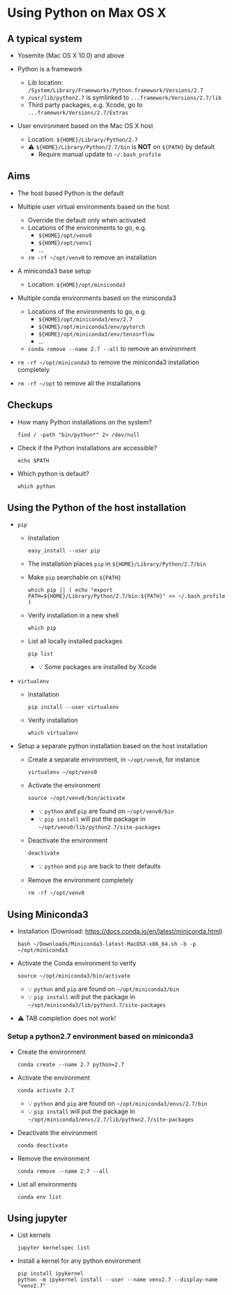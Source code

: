 # Using Python on Max OS X

## A typical system

* Yosemite (Mac OS X 10.0) and above

* Python is a framework
  - Lib location: `/System/Library/Frameworks/Python.framework/Versions/2.7`
  - `/usr/lib/python2.7` is symlinked to `...framework/Versions/2.7/lib`
  - Third party packages, e.g. Xcode, go to `...framework/Versions/2.7/Extras`

* User environment based on the Mac OS X host
  - Location: `${HOME}/Library/Python/2.7`
  - :warning: `${HOME}/Library/Python/2.7/bin` is __NOT__ on
    `${PATH}` by default
    - Require manual update to `~/.bash_profile`

## Aims

* The host based Python is the default

* Multiple user virtual environments based on the host
  - Override the default only when activated
  - Locations of the environments to go, e.g.
    - `${HOME}/opt/venv0`
    - `${HOME}/opt/venv1`
    - ...
  - `rm -rf ~/opt/venv0` to remove an installation

* A miniconda3 base setup
  - Location: `${HOME}/opt/miniconda3`

* Multiple conda environments based on the miniconda3
  - Locations of the environments to go, e.g.
    - `${HOME}/opt/miniconda3/env/2.7`
    - `${HOME}/opt/miniconda3/env/pytorch`
    - `${HOME}/opt/miniconda3/env/tensorflow`
    - ...
  - `conda remove --name 2.7 --all` to remove an environment

* `rm -rf ~/opt/miniconda3` to remove the miniconda3
  installation completely

* `rm -rf ~/opt` to remove all the installations


## Checkups

* How many Python installations on the system?
  ```shell
  find / -path "bin/python*" 2> /dev/null
  ```
* Check if the Python installations are accessible?
  ```shell
  echo $PATH
  ```
* Which python is default?
  ```shell
  which python
  ```

## Using the Python of the host installation

* `pip`

  - Installation
    ```shell
    easy_install --user pip
    ```

  - The installation places `pip` in `${HOME}/Library/Python/2.7/bin`

  - Make `pip` searchable on `${PATH}`
    ```shell
    which pip || ( echo "export PATH=${HOME}/Library/Python/2.7/bin:${PATH}" >> ~/.bash_profile )
    ```

  - Verify installation in a new shell
    ```shell
    which pip
    ```

  - List all locally installed packages
    ```shell
    pip list
    ```
    - :bulb: Some packages are installed by Xcode


* `virtualenv`

  - Installation
    ```shell
    pip install --user virtualenv
    ```

  - Verify installation
    ```shell
    which virtualenv
    ```

* Setup a separate python installation based on the host installation

  - Create a separate environment, in `~/opt/venv0`, for instance
    ```shell
    virtualenv ~/opt/venv0
    ```

  - Activate the environment
    ```shell
    source ~/opt/venv0/bin/activate
    ```
    - :bulb: `python` and `pip` are found on `~/opt/venv0/bin`
    - :bulb: `pip install` will put the package in
      `~/opt/venv0/lib/python2.7/site-packages`

  - Deactivate the environment
    ```shell
    deactivate
    ```
    - :bulb: `python` and `pip` are back to their defaults

  - Remove the environment completely
    ```shell
    rm -rf ~/opt/venv0
    ```

## Using Miniconda3

* Installation (Download: https://docs.conda.io/en/latest/miniconda.html)
  ```shell
  bash ~/Downloads/Miniconda3-latest-MacOSX-x86_64.sh -b -p ~/opt/miniconda3
  ```

* Activate the Conda environment to verify
  ```shell
  source ~/opt/miniconda3/bin/activate
  ```
  - :bulb: `python` and `pip` are found on `~/opt/miniconda3/bin`
  - :bulb: `pip install` will put the package in
    `~/opt/miniconda3/lib/python3.7/site-packages`

* :warning: TAB completion does not work!


### Setup a python2.7 environment based on miniconda3

- Create the environment
  ```shell
  conda create --name 2.7 python=2.7
  ```

- Activate the environment
  ```shell
  conda activate 2.7
  ```
  - :bulb: `python` and `pip` are found on `~/opt/miniconda3/envs/2.7/bin`
  - :bulb: `pip install` will put the package in
    `~/opt/miniconda3/envs/2.7/lib/python2.7/site-packages`

- Deactivate the environment
  ```shell
  conda deactivate
  ```

- Remove the environment
  ```shell
  conda remove --name 2.7 --all
  ```

* List all environments
  ```shell
  conda env list
  ```


## Using jupyter

* List kernels
  ```shell
  jupyter kernelspec list
  ```

* Install a kernel for any python environment
  ```shell
  pip install ipykernel
  python -m ipykernel install --user --name venv2.7 --display-name "venv2.7"
  ```
